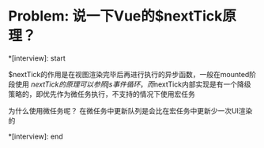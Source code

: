# Problem: 说一下Vue的$nextTick原理？

*[interview]: start

$nextTick的作用是在视图渲染完毕后再进行执行的异步函数，一般在mounted阶段使用
$nextTick的原理可以参照js事件循环，而$nextTick内部实现是有一个降级策略的，即优先作为微任务执行，不支持的情况下使用宏任务

为什么使用微任务呢？
在微任务中更新队列是会比在宏任务中更新少一次UI渲染的

*[interview]: end

